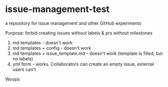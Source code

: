 # issue-management-test
a repository for issue management and other GitHub experiments

Purpose: forbid creating issues without labels & prs without milestones

1. md templates - doesn't work
2. md templates + config - doesn't work
3. md templates + issue_template.md - doesn't work (template is filled, but no labels)
4. yml form - works. Collaborators can create an empty issue, external users can't

Woops
